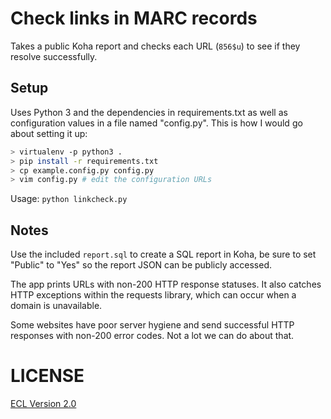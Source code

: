 # Check links in MARC records

Takes a public Koha report and checks each URL (`856$u`) to see if they resolve successfully.

## Setup

Uses Python 3 and the dependencies in requirements.txt as well as configuration values in a file named "config.py". This is how I would go about setting it up:

```sh
> virtualenv -p python3 .
> pip install -r requirements.txt
> cp example.config.py config.py
> vim config.py # edit the configuration URLs
```

Usage: `python linkcheck.py`

## Notes

Use the included `report.sql` to create a SQL report in Koha, be sure to set "Public" to "Yes" so the report JSON can be publicly accessed.

The app prints URLs with non-200 HTTP response statuses. It also catches HTTP exceptions within the requests library, which can occur when a domain is unavailable.

Some websites have poor server hygiene and send successful HTTP responses with non-200 error codes. Not a lot we can do about that.

# LICENSE

[ECL Version 2.0](https://opensource.org/licenses/ECL-2.0)
